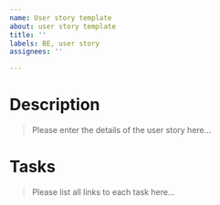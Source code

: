 ```yaml
---
name: User story template
about: user story template
title: ''
labels: BE, user story
assignees: ''

---
```


# Description
> Please enter the details of the user story here...

# Tasks
> Please list all links to each task here...
